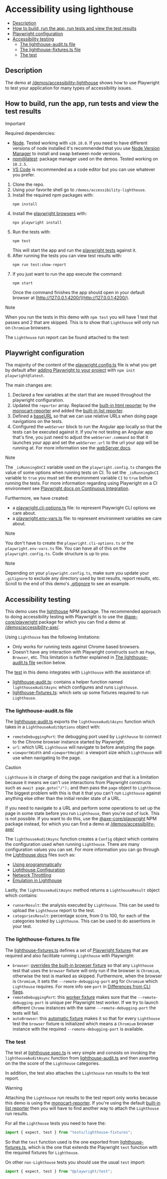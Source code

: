 # Accessibility using lighthouse

- [Description](#description)
- [How to build, run the app, run tests and view the test results](#how-to-build-run-the-app-run-tests-and-view-the-test-results)
- [Playwright configuration](#playwright-configuration)
- [Accessibility testing](#accessibility-testing)
  - [The lighthouse-audit.ts file](#the-lighthouse-auditts-file)
  - [The lighthouse-fixtures.ts file](#the-lighthouse-fixturests-file)
  - [The test](#the-test)

## Description

The demo at [/demos/accessibility-lighthouse](/demos/accessibility-lighthouse/) shows how to use Playwright to test your application for many types of accessibility issues.

## How to build, run the app, run tests and view the test results

> [!IMPORTANT]
>
> Required dependencies:
>
> - [Node](https://nodejs.org/en/blog/release/v20.10.0). Tested working with `v20.10.0`. If you need to have different versions of node installed it's recommended that you use [Node Version Manager](https://github.com/nvm-sh/nvm) to install and swap between node versions.
> - [npm@latest](https://www.npmjs.com/package/npm): package manager used on the demos. Tested working on `10.2.5`.
> - [VS Code](https://code.visualstudio.com/download) is recommended as a code editor but you can use whatever you prefer.

1. Clone the repo.
2. Using your favorite shell go to `/demos/accessibility-lighthouse`.
3. Install the required npm packages with:
   ```
   npm install
   ```
4. Install the [playwright browsers](https://playwright.dev/docs/browsers) with:
   ```
   npx playwright install
   ```
5. Run the tests with:
   ```
   npm test
   ```
   This will start the app and run the [playwright tests](/demos/accessibility-lighthouse/tests/lighthouse.spec.ts) against it.
6. After running the tests you can view test results with:
   ```
   npm run test:show-report
   ```
7. If you just want to run the app execute the command:
   ```
   npm start
   ```
   Once the command finishes the app should open in your default browser at [http://127.0.0.1:4200/](http://127.0.0.1:4200/).

> [!NOTE]
>
> When you run the tests in this demo with `npm test` you will have 1 test that passes and 2 that are skipped. This is to show that `Lighthouse` will only run on `Chromium` browsers.

The `Lighthouse` run report can be found attached to the test:

## Playwright configuration

The majority of the content of the [playwright.config.ts](/demos/accessibility-lighthouse/playwright.config.ts) file is what you get by default after [adding Playwright to your project](https://playwright.dev/docs/intro#installing-playwright) with `npm init playwright@latest`.

The main changes are:

1. Declared a few variables at the start that are reused throughout the playwright configuration.
2. Updated the `reporter` array. Replaced the [built-in html reporter](https://playwright.dev/docs/test-reporters#html-reporter) by the [monocart-reporter](https://www.npmjs.com/package/monocart-reporter) and added the [built-in list reporter](https://playwright.dev/docs/test-reporters#list-reporter).
3. Defined a [baseURL](https://playwright.dev/docs/test-webserver#adding-a-baseurl) so that we can use relative URLs when doing page navigations on the tests.
4. Configured the `webServer` block to run the Angular app locally so that the tests can be executed against it. If you're not testing an Angular app that's fine, you just need to adjust the `webServer.command` so that it launches your app and set the `webServer.url` to the url your app will be running at. For more information see the [webServer docs](https://playwright.dev/docs/test-webserver).

> [!NOTE]
>
> The `_isRunningOnCI` variable used on the `playwright.config.ts` changes the value of some options when running tests on CI. To set the `_isRunningOnCI` variable to `true` you must set the environment variable `CI` to `true` before running the tests. For more information regarding using Playwright on a CI environment see [Playwright docs on Continuous Integration](https://playwright.dev/docs/ci).

Furthermore, we have created:

- a [playwright.cli-options.ts](/demos/accessibility-lighthouse/playwright.cli-options.ts) file: to represent Playwright CLI options we care about.
- a [playwright.env-vars.ts](/demos/accessibility-lighthouse/playwright.env-vars.ts) file: to represent environment variables we care about.

> [!NOTE]
>
> You don't have to create the `playwright.cli-options.ts` or the `playwright.env-vars.ts` file. You can have all of this on the `playwright.config.ts`. Code structure is up to you.

> [!NOTE]
>
> Depending on your `playwright.config.ts`, make sure you update your `.gitignore` to exclude any directory used by test results, report results, etc. Scroll to the end of this demo's [.gitignore](/demos/accessibility-lighthouse/.gitignore) to see an example.

## Accessibility testing

This demo uses the [lighthouse](https://www.npmjs.com/package/lighthouse) NPM package. The recommended approach to doing accessibility testing with Playwright is to use the [@axe-core/playwright](https://www.npmjs.com/package/@axe-core/playwright) package for which you can find a demo at [/demos/accessibility-axe/](/demos/accessibility-axe/).

Using `Lighthouse` has the following limitations:

- Only works for running tests against Chrome based browsers.
- Doesn't have any interaction with Playwright constructs such as `Page`, `Browser`, etc. This limitation is further explained in [The lighthouse-audit.ts file](#the-lighthouse-auditts-file) section below.

The [test](/demos/accessibility-lighthouse/tests/lighthouse.spec.ts) in this demo integrates with `Lighthouse` with the assistance of:

- [lighthouse-audit.ts](/demos/accessibility-lighthouse/tests/lighthouse-audit.ts): contains a helper function named `lighthouseAuditAsync` which configures and runs `Lighthouse`.
- [lighthouse-fixtures.ts](/demos/accessibility-lighthouse/tests/lighthouse-fixtures.ts): which sets up some fixtures required to run `Lighthouse`.

### The lighthouse-audit.ts file

The [lighthouse-audit.ts](/demos/accessibility-lighthouse/tests/lighthouse-audit.ts) exports the `lighthouseAuditAsync` function which takes in a `LighthouseAuditOptions` object with:

- `remoteDebuggingPort`: the debugging port used by `Lighthouse` to connect to the Chrome browser instance started by Playwright.
- `url`: which URL `Lighthouse` will navigate to before analyzing the page.
- `viewportWidth` and `viewportHeight`: a viewport size which `Lighthouse` will use when navigating to the page.

> [!CAUTION]
>
> `Lighthouse` is in charge of doing the page navigation and that is a limitation because it means we can't use interactions from Playwright constructs such as `await page.goto("/");` and then pass the `page` object to `Lighthouse`. The biggest problem with this is that it that you can't run `Lighthouse` against anything else other than the initial render state of a URL.
>
> If you need to navigate to a URL and perform some operations to set up the page in some state before you run `Lighthouse`, then you're out of luck. This is not possible. If you want to do this, use the [@axe-core/playwright](https://www.npmjs.com/package/@axe-core/playwright) NPM package instead, for which you can find a demo at [/demos/accessibility-axe/](/demos/accessibility-axe/)

The `lighthouseAuditAsync` function creates a `Config` object which contains the configuration used when running `Lighthouse`. There are many configuration values you can set. For more information you can go through the [Lighthouse docs](https://github.com/GoogleChrome/lighthouse/tree/main/docs) files such as:

- [Using programmatically](https://github.com/GoogleChrome/lighthouse/tree/main/docs#using-programmatically)
- [Lighthouse Configuration](https://github.com/GoogleChrome/lighthouse/blob/main/docs/configuration.md)
- [Network Throttling](https://github.com/GoogleChrome/lighthouse/blob/main/docs/throttling.md)
- [Emulation in Lighthouse](https://github.com/GoogleChrome/lighthouse/blob/main/docs/emulation.md)

Lastly, the `lighthouseAuditAsync` method returns a `LighthouseResult` object which contains:

- `runnerResult`: the analysis executed by `Lighthouse`. This can be used to upload the `Lighthouse` report to the test.
- `categoriesResult`: percentage score, from 0 to 100, for each of the categories tested by `Lighthouse`. This can be used to do assertions in your test.

### The lighthouse-fixtures.ts file

The [lighthouse-fixtures.ts](/demos/accessibility-lighthouse/tests/lighthouse-fixtures.ts) defines a set of [Playwright fixtures](https://playwright.dev/docs/test-fixtures#introduction) that are required and also facilitate running `Lighthouse` with Playwright:

- `browser`: [overrides the built-in browser fixture](https://playwright.dev/docs/test-fixtures#overriding-fixtures) so that any `Lighthouse` test that uses the `browser` fixture will only run if the browser is `Chromium`, otherwise the test is marked as skipped. Furthermore, when the browser is `Chromium`, it sets the `--remote-debugging-port` arg for `Chromium` which `Lighthouse` requires. For more info see `port` in [Differences from CLI flags](https://github.com/GoogleChrome/lighthouse/tree/main/docs#differences-from-cli-flags).
- `remoteDebuggingPort`: this [worker fixture](https://playwright.dev/docs/test-fixtures#worker-scoped-fixtures) makes sure that the `--remote-debugging-port` is unique per Playwright test worker. If we try to launch different `Chrome` instances with the same `--remote-debugging-port` the tests will fail.
- `autoBrowser`: this [automatic fixture](https://playwright.dev/docs/test-fixtures#automatic-fixtures) makes it so that for every `Lighthouse` test the `browser` fixture is initialized which means a `Chromium` browser instance with the required `--remote-debugging-port` is available.

### The test

The test at [lighthouse.spec.ts](/demos/accessibility-lighthouse/tests/lighthouse.spec.ts) is very simple and consists on invoking the `lighthouseAuditAsync` function from [lighthouse-audit.ts](/demos/accessibility-lighthouse/tests/lighthouse-audit.ts) and then asserting on the the score of the `Lighthouse` categories.

In addition, the test also attaches the `Lighthouse` run results to the test report.

> [!WARNING]
>
> Attaching the `Lighthouse` run results to the test report only works because this demo is using the [monocart-reporter](https://www.npmjs.com/package/monocart-reporter). If you're using the default [built-in list reporter](https://playwright.dev/docs/test-reporters#list-reporter) then you will have to find another way to attach the `Lighthouse` run results.

For all the `Lighthouse` tests you need to have the:

```ts
import { expect, test } from "tests/lighthouse-fixtures";
```

So that the `test` function used is the one exported from [lighthouse-fixtures.ts](/demos/accessibility-lighthouse/tests/lighthouse-fixtures.ts), which is the one that extends the Playwright `test` function with the required fixtures for `Lighthouse`.

On other `non-Lighthouse` tests you should use the usual `test` import:

```ts
import { expect, test } from "@playwright/test";
```
